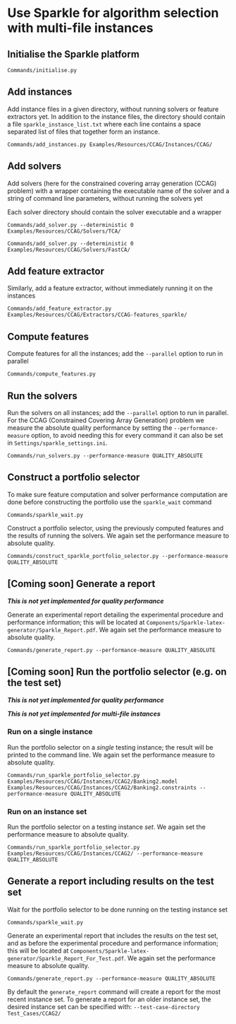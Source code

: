 # Use Sparkle for algorithm selection with multi-file instances

## Initialise the Sparkle platform

`Commands/initialise.py`

## Add instances

Add instance files in a given directory, without running solvers or feature extractors yet. In addition to the instance files, the directory should contain a file `sparkle_instance_list.txt` where each line contains a space separated list of files that together form an instance.

`Commands/add_instances.py Examples/Resources/CCAG/Instances/CCAG/`

## Add solvers

Add solvers (here for the constrained covering array generation (CCAG) problem) with a wrapper containing the executable name of the solver and a string of command line parameters, without running the solvers yet

Each solver directory should contain the solver executable and a wrapper

`Commands/add_solver.py --deterministic 0 Examples/Resources/CCAG/Solvers/TCA/`

`Commands/add_solver.py --deterministic 0 Examples/Resources/CCAG/Solvers/FastCA/`

## Add feature extractor

Similarly, add a feature extractor, without immediately running it on the instances

`Commands/add_feature_extractor.py Examples/Resources/CCAG/Extractors/CCAG-features_sparkle/`

## Compute features

Compute features for all the instances; add the `--parallel` option to run in parallel

`Commands/compute_features.py`

## Run the solvers

Run the solvers on all instances; add the `--parallel` option to run in parallel. For the CCAG (Constrained Covering Array Generation) problem we measure the absolute quality performance by setting the `--performance-measure` option, to avoid needing this for every command it can also be set in `Settings/sparkle_settings.ini`.

`Commands/run_solvers.py --performance-measure QUALITY_ABSOLUTE`

## Construct a portfolio selector

To make sure feature computation and solver performance computation are done before constructing the portfolio use the `sparkle_wait` command

`Commands/sparkle_wait.py`

Construct a portfolio selector, using the previously computed features and the results of running the solvers. We again set the performance measure to absolute quality.

`Commands/construct_sparkle_portfolio_selector.py --performance-measure QUALITY_ABSOLUTE`

## [Coming soon] Generate a report

***This is not yet implemented for quality performance***

Generate an experimental report detailing the experimental procedure and performance information; this will be located at `Components/Sparkle-latex-generator/Sparkle_Report.pdf`. We again set the performance measure to absolute quality.

`Commands/generate_report.py --performance-measure QUALITY_ABSOLUTE`

## [Coming soon] Run the portfolio selector (e.g. on the test set)

***This is not yet implemented for quality performance***

***This is not yet implemented for multi-file instances***

### Run on a single instance

Run the portfolio selector on a *single* testing instance; the result will be printed to the command line. We again set the performance measure to absolute quality.

`Commands/run_sparkle_portfolio_selector.py Examples/Resources/CCAG/Instances/CCAG2/Banking2.model Examples/Resources/CCAG/Instances/CCAG2/Banking2.constraints --performance-measure QUALITY_ABSOLUTE`

### Run on an instance set

Run the portfolio selector on a testing instance *set*. We again set the performance measure to absolute quality.

`Commands/run_sparkle_portfolio_selector.py Examples/Resources/CCAG/Instances/CCAG2/ --performance-measure QUALITY_ABSOLUTE`

## Generate a report including results on the test set

Wait for the portfolio selector to be done running on the testing instance set

`Commands/sparkle_wait.py`

Generate an experimental report that includes the results on the test set, and as before the experimental procedure and performance information; this will be located at `Components/Sparkle-latex-generator/Sparkle_Report_For_Test.pdf`. We again set the performance measure to absolute quality.

`Commands/generate_report.py --performance-measure QUALITY_ABSOLUTE`

By default the `generate_report` command will create a report for the most recent instance set. To generate a report for an older instance set, the desired instance set can be specified with: `--test-case-directory Test_Cases/CCAG2/`

